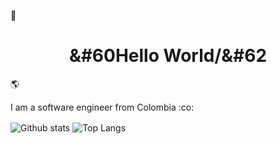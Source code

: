:wave:<h1 align="center">&#60Hello World/&#62</h1>:earth_americas:

I am a software engineer from Colombia :co:

<img align="center" src="https://github-readme-stats.vercel.app/api?username=steven-cruz&show_icons=true" alt="Github stats" />
<img align="center" src="https://github-readme-stats.vercel.app/api/top-langs/?username=steven-cruz&layout=compact&langs_count=6" alt="Top Langs"/>